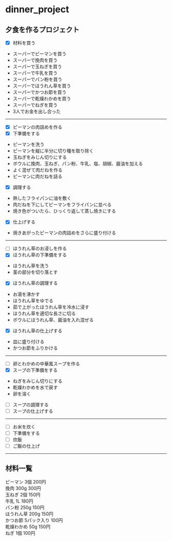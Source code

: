 # dinner_project
## 夕食を作るプロジェクト
- [x] 材料を買う  
- スーパーでピーマンを買う  
- スーパーで挽肉を買う  
- スーパーで玉ねぎを買う  
- スーパーで牛乳を買う  
- スーパーでパン粉を買う  
- スーパーでほうれん草を買う  
- スーパーでかつお節を買う  
- スーパーで乾燥わかめを買う  
- スーパーでねぎを買う  
- 3人でお金を出し合った  
---
- [x] ピーマンの肉詰めを作る
- [x] 下準備をする  
- ピーマンを洗う  
- ピーマンを縦に半分に切り種を取り除く  
- 玉ねぎをみじん切りにする  
- ボウルに挽肉、玉ねぎ、パン粉、牛乳、塩、胡椒、醤油を加える  
- よく混ぜて肉だねを作る  
- ピーマンに肉だねを詰る  
- [x] 調理する  
- 熱したフライパンに油を敷く  
- 肉だねを下にしてピーマンをフライパンに並べる  
- 焼き色がついたら、ひっくり返して蒸し焼きにする                 
- [x] 仕上げする  
- 焼きあがったピーマンの肉詰めをさらに盛り付ける  
---
- [ ] ほうれん草のお浸しを作る
- [x] ほうれん草の下準備をする
- ほうれん草を洗う  
- 茎の部分を切り落とす  
- [x] ほうれん草の調理する  
- お湯を沸かす  
- ほうれん草をゆでる  
- 茹で上がったほうれん草を冷水に浸す  
- ほうれん草を適切な長さに切る  
- ボウルにほうれん草、醤油を入れ混ぜる
- [x] ほうれん草の仕上げする  
- 皿に盛り付ける  
-  かつお節をふりかける  
---  
- [ ] 卵とわかめの中華風スープを作る
- [x] スープの下準備をする
- ねぎをみじん切りにする  
- 乾燥わかめを水で戻す  
- 卵を溶く  
- [ ] スープの調理する
- [ ] スープの仕上げする
---  
- [ ] お米を炊く
- [ ] 下準備をする
- [ ] 炊飯
- [ ] ご飯の仕上げ  
---  
## 材料一覧
ピーマン 3個 200円  
挽肉 300g 300円  
玉ねぎ 2個 150円  
牛乳 1L 180円  
パン粉 250g 150円  
ほうれん草 200g 150円  
かつお節 5パック入り 100円  
乾燥わかめ  50g 150円  
ねぎ 1個 100円
